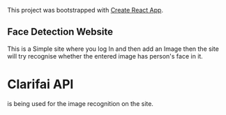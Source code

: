 This project was bootstrapped with [Create React App](https://github.com/facebook/create-react-app).

## Face Detection Website

This is a Simple site where you log In and then add an Image 
then the site will try recognise whether the entered image has person's face in it.

# Clarifai API  
is being used for the image recognition on the site.
